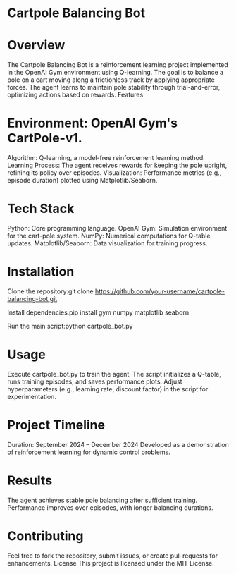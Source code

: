 # Cartpole Balancing Bot
# Overview
The Cartpole Balancing Bot is a reinforcement learning project implemented in the OpenAI Gym environment using Q-learning. The goal is to balance a pole on a cart moving along a frictionless track by applying appropriate forces. The agent learns to maintain pole stability through trial-and-error, optimizing actions based on rewards.
Features

# Environment: OpenAI Gym's CartPole-v1.
Algorithm: Q-learning, a model-free reinforcement learning method.
Learning Process: The agent receives rewards for keeping the pole upright, refining its policy over episodes.
Visualization: Performance metrics (e.g., episode duration) plotted using Matplotlib/Seaborn.

# Tech Stack

Python: Core programming language.
OpenAI Gym: Simulation environment for the cart-pole system.
NumPy: Numerical computations for Q-table updates.
Matplotlib/Seaborn: Data visualization for training progress.

# Installation

Clone the repository:git clone https://github.com/your-username/cartpole-balancing-bot.git


Install dependencies:pip install gym numpy matplotlib seaborn


Run the main script:python cartpole_bot.py



# Usage

Execute cartpole_bot.py to train the agent.
The script initializes a Q-table, runs training episodes, and saves performance plots.
Adjust hyperparameters (e.g., learning rate, discount factor) in the script for experimentation.

# Project Timeline

Duration: September 2024 – December 2024
Developed as a demonstration of reinforcement learning for dynamic control problems.

# Results

The agent achieves stable pole balancing after sufficient training.
Performance improves over episodes, with longer balancing durations.

# Contributing
Feel free to fork the repository, submit issues, or create pull requests for enhancements.
License
This project is licensed under the MIT License.
